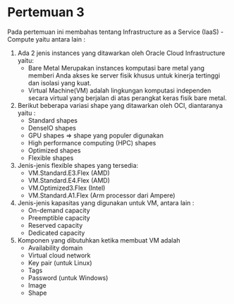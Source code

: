 # Pertemuan 3
Pada pertemuan ini membahas tentang Infrastructure as a Service (IaaS) - Compute yaitu antara lain :
  1.  Ada 2 jenis instances yang ditawarkan oleh Oracle Cloud Infrastructure yaitu:
      - Bare Metal Merupakan instances komputasi bare metal yang memberi Anda akses ke server fisik khusus untuk kinerja tertinggi dan isolasi yang kuat.
      - Virtual Machine(VM) adalah lingkungan komputasi independen secara virtual yang berjalan di atas perangkat keras fisik bare metal.
  2.  Berikut beberapa variasi shape yang ditawarkan oleh OCI, diantaranya yaitu :
      - Standard shapes
      - DenseIO shapes
      - GPU shapes => shape yang populer digunakan
      - High performance computing (HPC) shapes
      - Optimized shapes
      - Flexible shapes
  3.  Jenis-jenis flexible shapes yang tersedia:
      - VM.Standard.E3.Flex (AMD)
      - VM.Standard.E4.Flex (AMD)
      - VM.Optimized3.Flex (Intel)
      - VM.Standard.A1.Flex (Arm processor dari Ampere)
  4.  Jenis-jenis kapasitas yang digunakan untuk VM, antara lain :
      - On-demand capacity
      - Preemptible capacity
      - Reserved capacity
      - Dedicated capacity
  5.  Komponen yang dibutuhkan ketika membuat VM adalah
      - Availability domain
      - Virtual cloud network
      - Key pair (untuk Linux)
      - Tags
      - Password (untuk Windows)
      - Image
      - Shape



